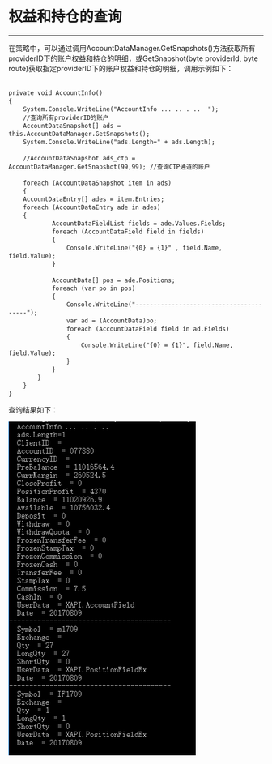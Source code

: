 # 权益和持仓的查询
---

在策略中，可以通过调用AccountDataManager.GetSnapshots()方法获取所有providerID下的账户权益和持仓的明细，或GetSnapshot(byte providerId, byte route)获取指定providerID下的账户权益和持仓的明细，调用示例如下：

```

private void AccountInfo()
{
    System.Console.WriteLine("AccountInfo ... .. . ..  ");
    //查询所有providerID的账户
    AccountDataSnapshot[] ads = this.AccountDataManager.GetSnapshots();
    System.Console.WriteLine("ads.Length=" + ads.Length);    
    
    //AccountDataSnapshot ads_ctp = AccountDataManager.GetSnapshot(99,99); //查询CTP通道的账户
            
    foreach (AccountDataSnapshot item in ads)
    {
	AccountDataEntry[] ades = item.Entries;
	foreach (AccountDataEntry ade in ades)
	{					
            AccountDataFieldList fields = ade.Values.Fields;                                
            foreach (AccountDataField field in fields)
            {                
                Console.WriteLine("{0} = {1}" , field.Name, field.Value);
            }

            AccountData[] pos = ade.Positions;                              
            foreach (var po in pos)
            {
                Console.WriteLine("----------------------------------------");
                var ad = (AccountData)po;
                foreach (AccountDataField field in ad.Fields)
                {
                    Console.WriteLine("{0} = {1}", field.Name, field.Value);                            
                }                        
            }
        }
    }
}
```

查询结果如下：  

![](/assets/equity_and_position_inquiries.png)


